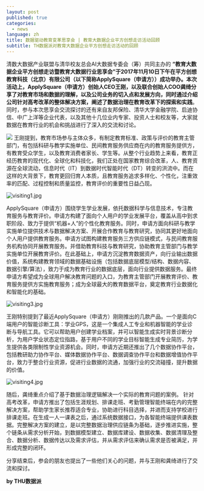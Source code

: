 ```yaml
---
layout: post
published: true
categories:
  - news
language: zh
title: 数据驱动教育变革思享会 | 教育大数据企业平方创想走访活动回顾
subtitle: TH数据派对教育大数据企业平方创想走访活动的回顾
---
```

清数大数据产业联盟与清华校友总会AI大数据专委会（筹）共同主办的 **“教育大数据企业平方创想走访暨教育大数据行业思享会”**于2017年11月10日下午在平方创想教育科技（北京）有限公司（以下简称ApplySquare（申请方））成功举办。本次活动上，ApplySquare（申请方）创始人CEO王刚，以及联合创始人COO龚绮**分享了对教育市场和数据的理解，以及公司业务的切入点和发展方向，同时通过介绍公司针对高考改革的整体解决方案，阐述了数据治理在教育改革下的探索和实践**。同时，参与本次思享会交流探讨的还有来自友邦保险、清华大学金融学院、启迪协信、中广上洋等企业代表，以及其他十几位业内专家、投资人士和校友等，大家就数据在教育行业的机会和挑战进行了深入的交流和讨论。

![]({{site.baseurl}}/image/visiting1.jpg)
王刚提到，教育市场参与主体众多，有制定教育标准、政策与评价的教育主管部门，有包括科研与教学实施单位、民间教育服务供应商在内的教育服务提供方，有教育受众学生，以及教育消费者家长、学生等。从整个行业趋势上来看，教育正经历教育的现代化、全球化和科技化，我们正处在国家教育综合改革，人、教育资源在全球流动，信息时代（IT）到数据时代智能时代（DT）转变的洪流中。而在这样的大背景下，教育更回归育人本质，且教育服务追求多样化、个性化，注重效率的匹配、过程控制和质量监控，教育评价的重要性日益凸现。

![visiting1.jpg]({{site.baseurl}}/image/visiting1.jpg)

ApplySquare（申请方）围绕学生学业发展，依托数据科学与信息技术，专注教育服务与教育评价。申请方构建了面向个人用户的学业发展平台，覆盖从高中到求职阶段、致力于提供“机器+人”的个性化教育服务。同时，申请方面向科研与教学实施单位提供技术与数据解决方案、开展合作教育与教育研究，协同其更好地面向个人用户提供教育服务。申请方试图构建教育服务三方供应链模式，与民间教育服务机构协同开展教育服务。并借助教育科技与教育研究，协助教育主管部门与教学实施单位开展教育评价。在此基础上，申请方沉淀教育数据资产，向行业输出数据价值，系统构建教育领域的数据基础设施（包括数据底层模型/结构、数据内容、数据引擎/算法），致力于成为教育行业的数据底层，面向行业提供数据服务。最终申请方希望成为全球用户解决教育问题的入口，为教育主管部门开展教育评价、教育服务提供方实施教育服务；成为全球最大的教育数据平台，奠定教育行业数据化和智能化的基础。

![visiting3.jpg]({{site.baseurl}}/image/visiting3.jpg)

王刚特别提到了最近ApplySquare（申请方）刚刚推出的几款产品。一个是面向C端用户的智能诊断工具：学业GPS，这是一个集成人工专业和机器智能的学业诊断与导航工具。它可以帮助用户创建学业档案，并可以智能生成实时背景诊断分析，为用户学业状态定位指路，基于用户不同的学业目标智能生成专业简历，为学生提供各类限制性学业资源机会。同时，申请方近期还推出了几个数据协作平台，包括教研助力协作平台、媒体数据协作平台、数据调查协作平台和数据增值协作平台，致力于整合行业资源，促进行业数据的流通，加强行业的交流碰撞，提升数据的价值。

![visiting4.jpg]({{site.baseurl}}/image/visiting4.jpg)

随后，龚绮重点介绍了基于数据治理逻辑解决一个实际的教育问题的案例。
针对高考改革，申请方推出了包括生涯规划、排课走班、考勤管理智能终端在内的完整解决方案，帮助学生家长推荐适合专业，协助进行科目选择，并进而支持学校进行排课走班。在生成一人一课表之后，通过系统数据接口，为各智能终端提供课表数据。完整解决方案的建立，是以完整数据治理供应链条为基础，逐步推进实施，整个链条从需求分析开始，到数据模型建立、数据库建设、数据收集、数据清理及整合、数据分析、数据传达以及需求评估，并从需求评估来确认需求是否被满足，并形成完整的闭环。

分享结束后，参会的朋友也提出了一些他们关心的问题，并与王刚和龚绮进行了交流和探讨。

**by THU数据派**
